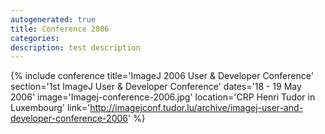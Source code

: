 ```yaml
---
autogenerated: true
title: Conference 2006
categories: 
description: test description
---
```


{% include conference title='ImageJ 2006 User & Developer Conference' section='1st ImageJ User & Developer Conference' dates='18 - 19 May 2006' image='Imagej-conference-2006.jpg' location='CRP Henri Tudor in Luxembourg' link='http://imagejconf.tudor.lu/archive/imagej-user-and-developer-conference-2006' %}
